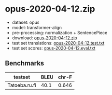 # opus-2020-04-12.zip

* dataset: opus
* model: transformer-align
* pre-processing: normalization + SentencePiece
* download: [opus-2020-04-12.zip](https://object.pouta.csc.fi/OPUS-MT-models/ru-fi/opus-2020-04-12.zip)
* test set translations: [opus-2020-04-12.test.txt](https://object.pouta.csc.fi/OPUS-MT-models/ru-fi/opus-2020-04-12.test.txt)
* test set scores: [opus-2020-04-12.eval.txt](https://object.pouta.csc.fi/OPUS-MT-models/ru-fi/opus-2020-04-12.eval.txt)

## Benchmarks

| testset               | BLEU  | chr-F |
|-----------------------|-------|-------|
| Tatoeba.ru.fi 	| 40.1 	| 0.646 |

